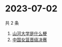 # 2023-07-02

共 2 条

<!-- BEGIN ZHIHUSEARCH -->
<!-- 最后更新时间 Sun Jul 02 2023 12:11:12 GMT+0800 (China Standard Time) -->
1. [山河大学是什么梗](https://www.zhihu.com/search?q=山河大学是什么梗)
1. [中国女篮晋级决赛](https://www.zhihu.com/search?q=中国女篮晋级决赛)
<!-- END ZHIHUSEARCH -->
